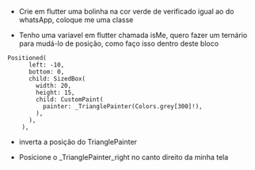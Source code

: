 * Crie em flutter uma bolinha na cor verde de verificado igual ao do whatsApp, coloque me uma classe

* Tenho uma variavel em flutter chamada isMe, quero fazer um ternário para mudá-lo de posição, 
como faço isso dentro deste bloco

```flutter
Positioned(
      left: -10,
      bottom: 0,
      child: SizedBox(
        width: 20,
        height: 15,
        child: CustomPaint(
          painter: _TrianglePainter(Colors.grey[300]!),
        ),
      ),
    ),
```

* inverta a posição do TrianglePainter

* Posicione o _TrianglePainter_right no canto direito da minha tela 